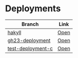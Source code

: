 # Deployments

| Branch | Link |
| --- | --- |
| [hakyll](https://github.com/visortelle/haskellfoundation.github.io/tree/) | [Open](https://visortelle.github.io/haskellfoundation.github.io/) |
| [gh23-deployment](https://github.com/visortelle/haskellfoundation.github.io/tree/gh23-deployment) | [Open](https://visortelle.github.io/haskellfoundation.github.io/branches/gh23-deployment) |
| [test-deployment-c](https://github.com/visortelle/haskellfoundation.github.io/tree/test-deployment-c) | [Open](https://visortelle.github.io/haskellfoundation.github.io/branches/test-deployment-c) |
